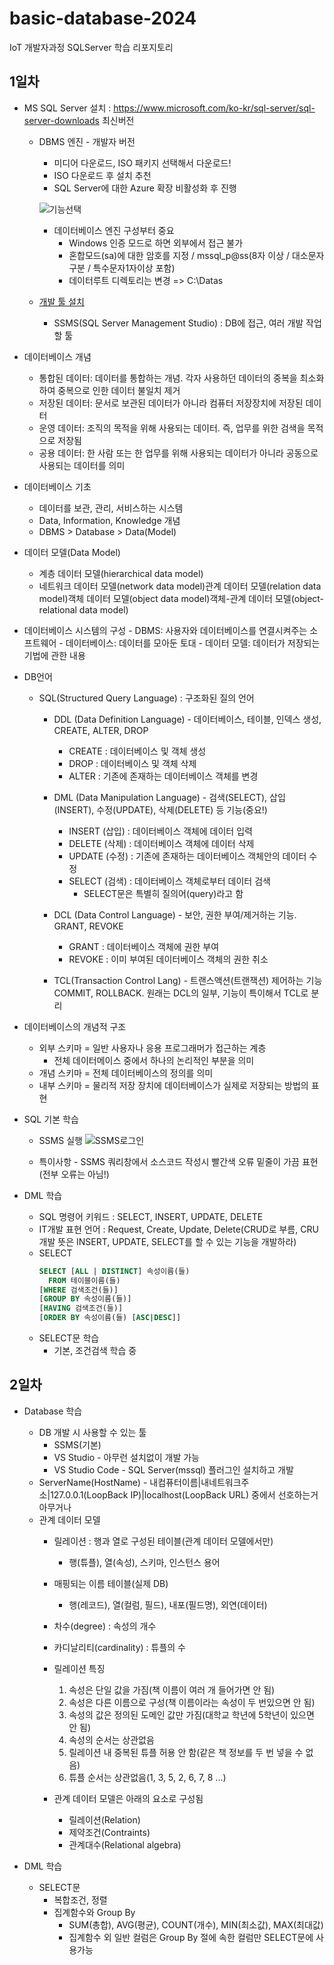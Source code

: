 # basic-database-2024
IoT 개발자과정 SQLServer 학습 리포지토리

## 1일차
- MS SQL Server 설치 : https://www.microsoft.com/ko-kr/sql-server/sql-server-downloads 최신버전
    - DBMS 엔진 - 개발자 버전
        - 미디어 다운로드, ISO 패키지 선택해서 다운로드!
        - ISO 다운로드 후 설치 추천
        - SQL Server에 대한 Azure 확장 비활성화 후 진행
        
        ![기능선택](https://github.com/LEUNSU/basic-database-2024/blob/main/images/db001.png)

        - 데이터베이스 엔진 구성부터 중요
            - Windows 인증 모드로 하면 외부에서 접근 불가
            - 혼합모드(sa)에 대한 암호를 지정 / mssql_p@ss(8자 이상 / 대소문자구분 / 특수문자1자이상 포함)
            - 데이터루트 디렉토리는 변경 => C:\Datas
    - [개발 툴 설치 ](https://learn.microsoft.com/ko-kr/sql/ssms/download-sql-server-management-studio-ssms?view=sql-server-ver16)
        - SSMS(SQL Server Management Studio) : DB에 접근, 여러 개발 작업할 툴
    
- 데이터베이스 개념
    - 통합된 데이터: 데이터를 통합하는 개념. 각자 사용하던 데이터의 중복을 최소화하여 중복으로 인한 데이터 불일치 제거
    - 저장된 데이터: 문서로 보관된 데이터가 아니라 컴퓨터 저장장치에 저장된 데이터
    - 운영 데이터: 조직의 목적을 위해 사용되는 데이터. 즉, 업무를 위한 검색을 목적으로 저장됨
    - 공용 데이터: 한 사람 또는 한 업무를 위해 사용되는 데이터가 아니라 공동으로 사용되는 데이터를 의미

- 데이터베이스 기초
    - 데이터를 보관, 관리, 서비스하는 시스템
    - Data, Information, Knowledge 개념
    - DBMS > Database > Data(Model)

- 데이터 모델(Data Model) 
    - 계층 데이터 모델(hierarchical data model)
    - 네트워크 데이터 모델(network data model)관계 데이터 모델(relation data model)객체 데이터 모델(object data model)객체-관계 데이터 모델(object-relational data model)

- 데이터베이스 시스템의 구성
        - DBMS: 사용자와 데이터베이스를 연결시켜주는 소프트웨어
        - 데이터베이스: 데이터를 모아둔 토대
        - 데이터 모델: 데이터가 저장되는 기법에 관한 내용

- DB언어
    - SQL(Structured Query Language) : 구조화된 질의 언어
        - DDL (Data Definition Language) - 데이터베이스, 테이블, 인덱스 생성, CREATE, ALTER, DROP
            - CREATE : 데이터베이스 및 객체 생성
            - DROP : 데이터베이스 및 객체 삭제
            - ALTER : 기존에 존재하는 데이터베이스 객체를 변경

        - DML (Data Manipulation Language) - 검색(SELECT), 삽입(INSERT), 수정(UPDATE), 삭제(DELETE) 등 기능(중요!)
            - INSERT (삽입) : 데이터베이스 객체에 데이터 입력
            - DELETE (삭제) : 데이터베이스 객체에 데이터 삭제
            - UPDATE (수정) : 기존에 존재하는 데이터베이스 객체안의 데이터 수정
            - SELECT (검색) : 데이터베이스 객체로부터 데이터 검색
                - SELECT문은 특별히 질의어(query)라고 함
        
        - DCL (Data Control Language) - 보안, 권한 부여/제거하는 기능. GRANT, REVOKE
            - GRANT : 데이터베이스 객체에 권한 부여
            - REVOKE : 이미 부여된 데이터베이스 객체의 권한 취소
        
        - TCL(Transaction Control Lang) - 트랜스액션(트랜잭션) 제어하는 기능 COMMIT, ROLLBACK. 원래는 DCL의 일부, 기능이 특이해서 TCL로 분리 

- 데이터베이스의 개념적 구조
    - 외부 스키마 = 일반 사용자나 응용 프로그래머가 접근하는 계층
        - 전체 데이터메이스 중에서 하나의 논리적인 부분을 의미
    - 개념 스키마 = 전체 데이터베이스의 정의를 의미
    - 내부 스키마 = 물리적 저장 장치에 데이터베이스가 실제로 저장되는 방법의 표현

- SQL 기본 학습
    - SSMS 실행
    ![SSMS로그인](https://github.com/LEUNSU/basic-database-2024/blob/main/images/db002.png)

    - 특이사항 - SSMS 쿼리창에서 소스코드 작성시 빨간색 오류 밑줄이 가끔 표현(전부 오류는 아님!)

- DML 학습
    - SQL 명령어 키워드 : SELECT, INSERT, UPDATE, DELETE
    - IT개발 표현 언어 : Request, Create, Update, Delete(CRUD로 부름, CRU개발 뜻은 INSERT, UPDATE, SELECT를 할 수 있는 기능을 개발하라)
    - SELECT
        ```sql
        SELECT [ALL | DISTINCT] 속성이름(들) 
          FROM 테이블이름(들)  
        [WHERE 검색조건(들)]   
        [GROUP BY 속성이름(들)] 
        [HAVING 검색조건(들)]  
        [ORDER BY 속성이름(들) [ASC|DESC]]
        ```  
    - SELECT문 학습
        - 기본, 조건검색 학습 중

## 2일차
- Database 학습
    - DB 개발 시 사용할 수 있는 툴
        - SSMS(기본)
        - VS Studio - 아무런 설치없이 개발 가능
        - VS Studio Code - SQL Server(mssql) 플러그인 설치하고 개발
    - ServerName(HostName) - 내컴퓨터이름|내네트워크주소|127.0.0.1(LoopBack IP)|localhost(LoopBack URL) 중에서 선호하는거 아무거나
    - 관계 데이터 모델 
        - 릴레이션 : 행과 열로 구성된 테이블(관계 데이터 모델에서만)
            - 행(튜플), 열(속성), 스키마, 인스턴스 용어  
        - 매핑되는 이름 테이블(실제 DB)
            - 행(레코드), 열(컬럼, 필드), 내포(필드명), 외연(데이터)
        - 차수(degree) : 속성의 개수
        - 카디날리티(cardinality) : 튜플의 수
        
        - 릴레이션 특징
            1. 속성은 단일 값을 가짐(책 이름이 여러 개 들어가면 안 됨)
            2. 속성은 다른 이름으로 구성(책 이름이라는 속성이 두 번있으면 안 됨)
            3. 속성의 값은 정의된 도메인 값만 가짐(대학교 학년에 5학년이 있으면 안 됨)
            4. 속성의 순서는 상관없음
            5. 릴레이션 내 중복된 튜플 허용 안 함(같은 책 정보를 두 번 넣을 수 없음)
            6. 튜플 순서는 상관없음(1, 3, 5, 2, 6, 7, 8 ...)

        - 관계 데이터 모델은 아래의 요소로 구성됨
            - 릴레이션(Relation)
            - 제약조건(Contraints)
            - 관계대수(Relational algebra)

- DML 학습
    - SELECT문
        - 복합조건, 정렬
        - 집계함수와 Group By
            - SUM(총합), AVG(평균), COUNT(개수), MIN(최소값), MAX(최대값)
            - 집계함수 외 일반 컬럼은 Group By 절에 속한 컬럼만 SELECT문에 사용가능